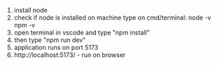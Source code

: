 1. install node
2. check if node is installed on machine
        type on cmd/terminal:
            node -v 
            npm -v
3. open terminal in vscode and type "npm install"
3. then type "npm run dev"
4. application runs on port 5173
5. http://localhost:5173/ - run on browser
